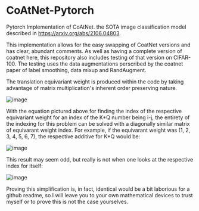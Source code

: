 # CoAtNet-Pytorch
Pytorch Implementation of CoAtNet. the SOTA image classification model described in https://arxiv.org/abs/2106.04803.

This implementation allows for the easy swapping of CoatNet versions and has clear, abundant comments. As well as having a complete version of coatnet here, this repository also
includes testing of that version on CIFAR-100. The testing uses the data augmentations perscribed by the coatnet paper of label smoothing, data mixup and RandAugment.

The translation equivariant weight is produced within the code by taking advantage of matrix multiplication's inherent order preserving nature. 

![image](https://user-images.githubusercontent.com/49009243/147174385-94829ab8-38e7-4c22-8ab4-48d4971a7d1d.png)

With the equation pictured above for finding the index of the respective equivariant weight for an index of the K\*Q number being i-j, the entirety of the indexing for this 
problem can be solved with a diagonally similar matrix of equivarant weight index. For example, if the equivarant weight was (1, 2, 3, 4, 5, 6, 7), the respective additive for 
K\*Q would be:

![image](https://user-images.githubusercontent.com/49009243/147421614-e8895f1f-970d-4d5a-8abb-56df50237943.png)


This result may seem odd, but really is not when one looks at the respective index for itself:

![image](https://user-images.githubusercontent.com/49009243/147421604-1f16a950-13a5-4302-8d45-0a93d6fe29c1.png)


Proving this simplification is, in fact, identical would be a bit laborious for a github readme, so I will leave you to your own mathematical devices to trust myself or to prove
this is not the case yourselves.
